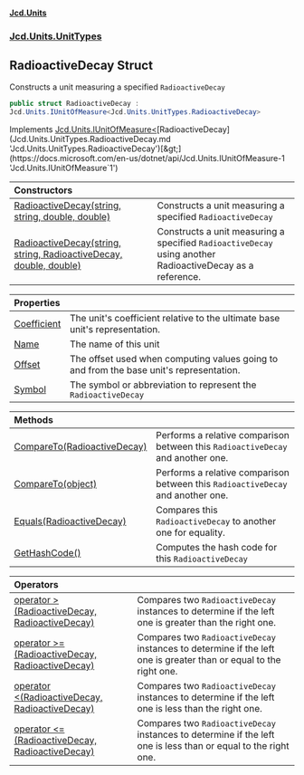 #### [Jcd.Units](index.md 'index')
### [Jcd.Units.UnitTypes](Jcd.Units.UnitTypes.md 'Jcd.Units.UnitTypes')

## RadioactiveDecay Struct

Constructs a unit measuring a specified `RadioactiveDecay`

```csharp
public struct RadioactiveDecay :
Jcd.Units.IUnitOfMeasure<Jcd.Units.UnitTypes.RadioactiveDecay>
```

Implements [Jcd.Units.IUnitOfMeasure&lt;](https://docs.microsoft.com/en-us/dotnet/api/Jcd.Units.IUnitOfMeasure-1 'Jcd.Units.IUnitOfMeasure`1')[RadioactiveDecay](Jcd.Units.UnitTypes.RadioactiveDecay.md 'Jcd.Units.UnitTypes.RadioactiveDecay')[&gt;](https://docs.microsoft.com/en-us/dotnet/api/Jcd.Units.IUnitOfMeasure-1 'Jcd.Units.IUnitOfMeasure`1')

| Constructors | |
| :--- | :--- |
| [RadioactiveDecay(string, string, double, double)](Jcd.Units.UnitTypes.RadioactiveDecay.RadioactiveDecay(string,string,double,double).md 'Jcd.Units.UnitTypes.RadioactiveDecay.RadioactiveDecay(string, string, double, double)') | Constructs a unit measuring a specified `RadioactiveDecay` |
| [RadioactiveDecay(string, string, RadioactiveDecay, double, double)](Jcd.Units.UnitTypes.RadioactiveDecay.RadioactiveDecay(string,string,Jcd.Units.UnitTypes.RadioactiveDecay,double,double).md 'Jcd.Units.UnitTypes.RadioactiveDecay.RadioactiveDecay(string, string, Jcd.Units.UnitTypes.RadioactiveDecay, double, double)') | Constructs a unit measuring a specified `RadioactiveDecay` using another RadioactiveDecay as a reference. |

| Properties | |
| :--- | :--- |
| [Coefficient](Jcd.Units.UnitTypes.RadioactiveDecay.Coefficient.md 'Jcd.Units.UnitTypes.RadioactiveDecay.Coefficient') | The unit's coefficient relative to the ultimate base unit's representation. |
| [Name](Jcd.Units.UnitTypes.RadioactiveDecay.Name.md 'Jcd.Units.UnitTypes.RadioactiveDecay.Name') | The name of this unit |
| [Offset](Jcd.Units.UnitTypes.RadioactiveDecay.Offset.md 'Jcd.Units.UnitTypes.RadioactiveDecay.Offset') | The offset used when computing values going to and from the base unit's representation. |
| [Symbol](Jcd.Units.UnitTypes.RadioactiveDecay.Symbol.md 'Jcd.Units.UnitTypes.RadioactiveDecay.Symbol') | The symbol or abbreviation to represent the `RadioactiveDecay` |

| Methods | |
| :--- | :--- |
| [CompareTo(RadioactiveDecay)](Jcd.Units.UnitTypes.RadioactiveDecay.CompareTo(Jcd.Units.UnitTypes.RadioactiveDecay).md 'Jcd.Units.UnitTypes.RadioactiveDecay.CompareTo(Jcd.Units.UnitTypes.RadioactiveDecay)') | Performs a relative comparison between this `RadioactiveDecay` and another one. |
| [CompareTo(object)](Jcd.Units.UnitTypes.RadioactiveDecay.CompareTo(object).md 'Jcd.Units.UnitTypes.RadioactiveDecay.CompareTo(object)') | Performs a relative comparison between this `RadioactiveDecay` and another one. |
| [Equals(RadioactiveDecay)](Jcd.Units.UnitTypes.RadioactiveDecay.Equals(Jcd.Units.UnitTypes.RadioactiveDecay).md 'Jcd.Units.UnitTypes.RadioactiveDecay.Equals(Jcd.Units.UnitTypes.RadioactiveDecay)') | Compares this `RadioactiveDecay` to another one for equality. |
| [GetHashCode()](Jcd.Units.UnitTypes.RadioactiveDecay.GetHashCode().md 'Jcd.Units.UnitTypes.RadioactiveDecay.GetHashCode()') | Computes the hash code for this `RadioactiveDecay` |

| Operators | |
| :--- | :--- |
| [operator &gt;(RadioactiveDecay, RadioactiveDecay)](Jcd.Units.UnitTypes.RadioactiveDecay.op_GreaterThan(Jcd.Units.UnitTypes.RadioactiveDecay,Jcd.Units.UnitTypes.RadioactiveDecay).md 'Jcd.Units.UnitTypes.RadioactiveDecay.op_GreaterThan(Jcd.Units.UnitTypes.RadioactiveDecay, Jcd.Units.UnitTypes.RadioactiveDecay)') | Compares two `RadioactiveDecay` instances to determine if the left one is greater than the right one. |
| [operator &gt;=(RadioactiveDecay, RadioactiveDecay)](Jcd.Units.UnitTypes.RadioactiveDecay.op_GreaterThanOrEqual(Jcd.Units.UnitTypes.RadioactiveDecay,Jcd.Units.UnitTypes.RadioactiveDecay).md 'Jcd.Units.UnitTypes.RadioactiveDecay.op_GreaterThanOrEqual(Jcd.Units.UnitTypes.RadioactiveDecay, Jcd.Units.UnitTypes.RadioactiveDecay)') | Compares two `RadioactiveDecay` instances to determine if the left one is greater than or equal to the right one. |
| [operator &lt;(RadioactiveDecay, RadioactiveDecay)](Jcd.Units.UnitTypes.RadioactiveDecay.op_LessThan(Jcd.Units.UnitTypes.RadioactiveDecay,Jcd.Units.UnitTypes.RadioactiveDecay).md 'Jcd.Units.UnitTypes.RadioactiveDecay.op_LessThan(Jcd.Units.UnitTypes.RadioactiveDecay, Jcd.Units.UnitTypes.RadioactiveDecay)') | Compares two `RadioactiveDecay` instances to determine if the left one is less than the right one. |
| [operator &lt;=(RadioactiveDecay, RadioactiveDecay)](Jcd.Units.UnitTypes.RadioactiveDecay.op_LessThanOrEqual(Jcd.Units.UnitTypes.RadioactiveDecay,Jcd.Units.UnitTypes.RadioactiveDecay).md 'Jcd.Units.UnitTypes.RadioactiveDecay.op_LessThanOrEqual(Jcd.Units.UnitTypes.RadioactiveDecay, Jcd.Units.UnitTypes.RadioactiveDecay)') | Compares two `RadioactiveDecay` instances to determine if the left one is less than or equal to the right one. |

